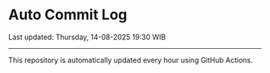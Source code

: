 # Auto Commit Log

Last updated: Thursday, 14-08-2025 19:30 WIB

---

This repository is automatically updated every hour using GitHub Actions.

